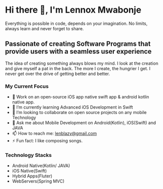 # Hi there 👋, I'm Lennox Mwabonje
Everything is possible in code, depends on your imagination. No limits, always learn and never forget to share.

## Passionate of creating Software Programs that provide users with a seamless user experience
The idea of creating something always blows my mind. I look at the creation and give myself a pat in the back. 
The more I create, the hungrier I get. I never get over the drive of getting better and better. 

### My Current Focus
- 🔭 Work on an open-source iOS app native swift app & android kotlin native app.
- 🌱 I’m currently learning Advanced iOS Development in Swift
- 👯 I’m looking to collaborate on open source projects on any mobile Technology
- 💬 Ask me about Mobile Development on Android(Kotlin), iOS(Swift) and JAVA 
- 📫 How to reach me: lenblazy@gmail.com
- ⚡ Fun fact: I like composing songs. 

### Technology Stacks
- Android Native(Kotlin/ JAVA)
- iOS Native(Swift)
- Hybrid Apps(Fluter)
- WebServers(Spring MVC)

<!-- 
- 🤔 I’m looking for help with ...
- 😄 Pronouns: ...
- ... 
-->
